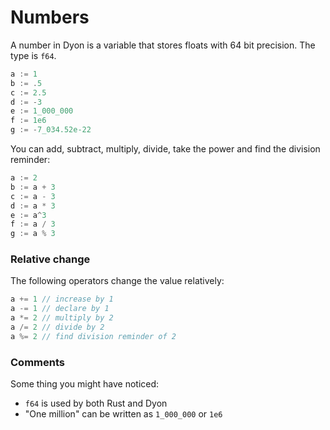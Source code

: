 # Numbers

A number in Dyon is a variable that stores floats with 64 bit precision.
The type is `f64`.

```rust
a := 1
b := .5
c := 2.5
d := -3
e := 1_000_000
f := 1e6
g := -7_034.52e-22
```

You can add, subtract, multiply, divide, take the power and find the division reminder:

```rust
a := 2
b := a + 3
c := a - 3
d := a * 3
e := a^3
f := a / 3
g := a % 3
```

### Relative change

The following operators change the value relatively:

```rust
a += 1 // increase by 1
a -= 1 // declare by 1
a *= 2 // multiply by 2
a /= 2 // divide by 2
a %= 2 // find division reminder of 2
```

### Comments

Some thing you might have noticed:

- `f64` is used by both Rust and Dyon
- "One million" can be written as `1_000_000` or `1e6`
